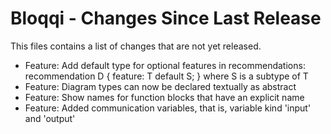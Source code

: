 # Bloqqi - Changes Since Last Release

This files contains a list of changes that are not yet released.

- Feature: Add default type for optional features in recommendations:
             recommendation D { feature: T default S; }
           where S is a subtype of T
- Feature: Diagram types can now be declared textually as abstract
- Feature: Show names for function blocks that have an explicit name
- Feature: Added communication variables, that is, variable kind 'input' and 'output'